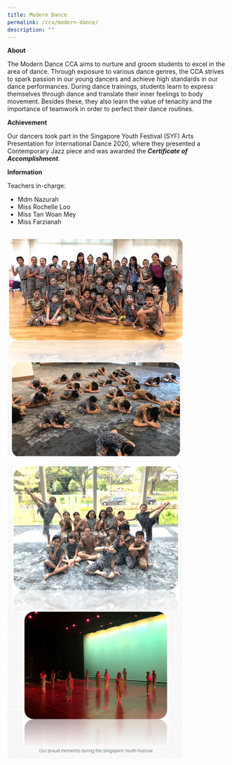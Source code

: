 ```yaml
---
title: Modern Dance
permalink: /cca/modern-dance/
description: ""
---
```

**About**

The Modern Dance CCA aims to nurture and groom students to excel in the area of dance. Through exposure to various dance genres, the CCA strives to spark passion in our young dancers and achieve high standards in our dance performances. During dance trainings, students learn to express themselves through dance and translate their inner feelings to body movement. Besides these, they also learn the value of tenacity and the importance of teamwork in order to perfect their dance routines.

**Achievement**

Our dancers took part in the Singapore Youth Festival (SYF) Arts Presentation for International Dance 2020, where they presented a Contemporary Jazz piece and was awarded the&nbsp;**_Certificate of Accomplishment_**.&nbsp;

**Information**&nbsp;&nbsp;&nbsp;&nbsp;&nbsp;&nbsp;&nbsp;&nbsp;&nbsp;&nbsp;&nbsp;&nbsp;&nbsp;&nbsp;&nbsp;&nbsp;&nbsp;&nbsp;&nbsp;&nbsp;&nbsp;&nbsp;&nbsp;&nbsp;&nbsp;&nbsp;&nbsp;&nbsp;&nbsp;&nbsp;&nbsp;&nbsp;&nbsp;&nbsp;&nbsp;&nbsp;&nbsp;&nbsp;&nbsp;&nbsp;&nbsp;&nbsp;&nbsp;&nbsp;&nbsp;&nbsp;&nbsp;&nbsp;&nbsp;&nbsp;&nbsp;&nbsp;&nbsp;&nbsp;&nbsp;&nbsp;&nbsp;&nbsp;&nbsp;&nbsp;&nbsp;&nbsp;&nbsp;

Teachers in-charge:

*   Mdm Nazurah
*   Miss Rochelle Loo
*   Miss Tan Woan Mey&nbsp;
*   Miss Farzianah

<br>
<img src="/images/moderndance1a.png" style="width:400px">
<br>
<br>
<img src="/images/moderndance2a.png" style="width:400px">
<br>